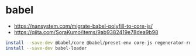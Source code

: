 # babel

- https://nansystem.com/migrate-babel-polyfill-to-core-js/
- https://qiita.com/SoraKumo/items/9ab9382419e78dea9b98

```sh
install --save-dev @babel/core @babel/preset-env core-js regenerator-runtime
install --save-dev babel-loader
```
